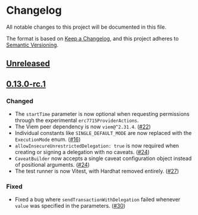 # Changelog

All notable changes to this project will be documented in this file.

The format is based on [Keep a Changelog](https://keepachangelog.com/en/1.0.0/),
and this project adheres to [Semantic Versioning](https://semver.org/spec/v2.0.0.html).

## [Unreleased]

## [0.13.0-rc.1]

### Changed

- The `startTime` parameter is now optional when requesting permissions through the experimental `erc7715ProviderActions`.
- The Viem peer dependency is now `viem@^2.31.4`. ([#22](https://github.com/metamask/delegation-toolkit/pull/22))
- Individual constants like `SINGLE_DEFAULT_MODE` are now replaced with the `ExecutionMode` enum. ([#16](https://github.com/metamask/delegation-toolkit/pull/16))
- `allowInsecureUnrestrictedDelegation: true` is now required when creating or signing a delegation with no caveats. ([#24](https://github.com/metamask/delegation-toolkit/pull/24))
- `CaveatBuilder` now accepts a single caveat configuration object instead of positional arguments. ([#24](https://github.com/metamask/delegation-toolkit/pull/24))
- The test runner is now Vitest, with Hardhat removed entirely. ([#27](https://github.com/metamask/delegation-toolkit/pull/27))

### Fixed

- Fixed a bug where `sendTransactionWithDelegation` failed whenever `value` was specified in the parameters. ([#30](https://github.com/metamask/delegation-toolkit/pull/30))

[Unreleased]: https://github.com/metamask/delegation-toolkit/compare/@metamask/delegation-toolkit@0.13.0-rc.1...HEAD
[0.13.0-rc.1]: https://github.com/metamask/delegation-toolkit/releases/tag/@metamask/delegation-toolkit@0.13.0-rc.1
